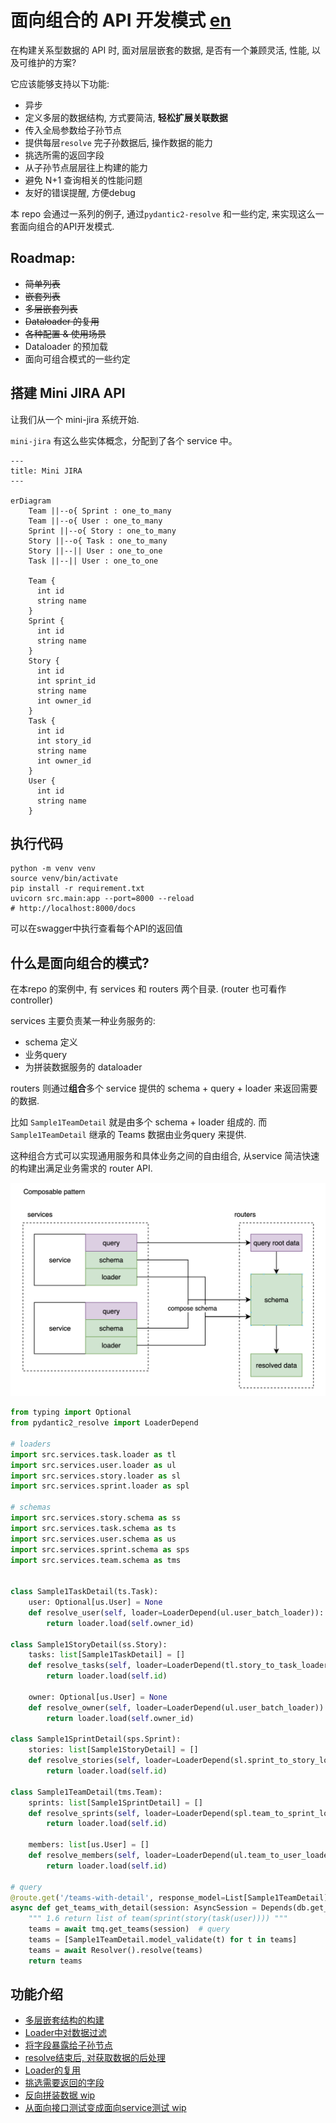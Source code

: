 # 面向组合的 API 开发模式 [en](./en.md)

在构建关系型数据的 API 时, 面对层层嵌套的数据, 是否有一个兼顾灵活, 性能, 以及可维护的方案? 

它应该能够支持以下功能:
- 异步
- 定义多层的数据结构, 方式要简洁, **轻松扩展关联数据**
- 传入全局参数给子孙节点
- 提供每层`resolve` 完子孙数据后, 操作数据的能力
- 挑选所需的返回字段
- 从子孙节点层层往上构建的能力
- 避免 N+1 查询相关的性能问题
- 友好的错误提醒, 方便debug

本 repo 会通过一系列的例子, 通过`pydantic2-resolve` 和一些约定, 来实现这么一套面向组合的API开发模式.

## Roadmap:

- ~~简单列表~~
- ~~嵌套列表~~
- ~~多层嵌套列表~~
- ~~Dataloader 的复用~~
- ~~各种配置 & 使用场景~~
- Dataloader 的预加载
- 面向可组合模式的一些约定

## 搭建 Mini JIRA API

让我们从一个 mini-jira 系统开始.

`mini-jira` 有这么些实体概念，分配到了各个 service 中。

```mermaid
---
title: Mini JIRA
---

erDiagram
    Team ||--o{ Sprint : one_to_many
    Team ||--o{ User : one_to_many
    Sprint ||--o{ Story : one_to_many
    Story ||--o{ Task : one_to_many
    Story ||--|| User : one_to_one
    Task ||--|| User : one_to_one

    Team {
      int id
      string name
    }
    Sprint {
      int id
      string name
    }
    Story {
      int id
      int sprint_id
      string name
      int owner_id
    }
    Task {
      int id
      int story_id
      string name
      int owner_id
    }
    User {
      int id
      string name
    }
```

## 执行代码

```shell
python -m venv venv
source venv/bin/activate
pip install -r requirement.txt
uvicorn src.main:app --port=8000 --reload
# http://localhost:8000/docs
```
可以在swagger中执行查看每个API的返回值

## 什么是面向组合的模式?

在本repo 的案例中, 有 services 和 routers 两个目录. (router 也可看作 controller)

services 主要负责某一种业务服务的:
- schema 定义
- 业务query
- 为拼装数据服务的 dataloader

routers 则通过**组合**多个 service 提供的 schema + query + loader 来返回需要的数据.

比如 `Sample1TeamDetail` 就是由多个 schema + loader 组成的.
而 `Sample1TeamDetail` 继承的 Teams 数据由业务query 来提供.

这种组合方式可以实现通用服务和具体业务之间的自由组合, 从service 简洁快速的构建出满足业务需求的 router API.

![](./static/explain.png)

```python
from typing import Optional
from pydantic2_resolve import LoaderDepend

# loaders
import src.services.task.loader as tl
import src.services.user.loader as ul
import src.services.story.loader as sl
import src.services.sprint.loader as spl

# schemas
import src.services.story.schema as ss
import src.services.task.schema as ts
import src.services.user.schema as us
import src.services.sprint.schema as sps
import src.services.team.schema as tms


class Sample1TaskDetail(ts.Task):
    user: Optional[us.User] = None
    def resolve_user(self, loader=LoaderDepend(ul.user_batch_loader)):
        return loader.load(self.owner_id)

class Sample1StoryDetail(ss.Story):
    tasks: list[Sample1TaskDetail] = []
    def resolve_tasks(self, loader=LoaderDepend(tl.story_to_task_loader)):
        return loader.load(self.id)

    owner: Optional[us.User] = None
    def resolve_owner(self, loader=LoaderDepend(ul.user_batch_loader)):
        return loader.load(self.owner_id)
    
class Sample1SprintDetail(sps.Sprint):
    stories: list[Sample1StoryDetail] = []
    def resolve_stories(self, loader=LoaderDepend(sl.sprint_to_story_loader)):
        return loader.load(self.id)

class Sample1TeamDetail(tms.Team):
    sprints: list[Sample1SprintDetail] = []
    def resolve_sprints(self, loader=LoaderDepend(spl.team_to_sprint_loader)):
        return loader.load(self.id)
    
    members: list[us.User] = []
    def resolve_members(self, loader=LoaderDepend(ul.team_to_user_loader)):
        return loader.load(self.id)

# query
@route.get('/teams-with-detail', response_model=List[Sample1TeamDetail])
async def get_teams_with_detail(session: AsyncSession = Depends(db.get_session)):
    """ 1.6 return list of team(sprint(story(task(user)))) """
    teams = await tmq.get_teams(session)  # query
    teams = [Sample1TeamDetail.model_validate(t) for t in teams]
    teams = await Resolver().resolve(teams)
    return teams
```


## 功能介绍
- [多层嵌套结构的构建](./src/router/sample_1/readme.md)
- [Loader中对数据过滤](./src/router/sample_2/readme.md)
- [将字段暴露给子孙节点](./src/router/sample_3/readme.md)
- [resolve结束后, 对获取数据的后处理](./src/router/sample_4/readme.md)
- [Loader的复用](./src/router/sample_5/readme.md)
- [挑选需要返回的字段](./src/router/sample_6/readme.md)
- [反向拼装数据 wip](./src/router/sample_7/readme.md)
- [从面向接口测试变成面向service测试 wip]()
